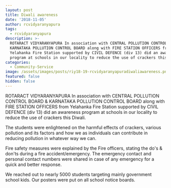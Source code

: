 ```yaml
---
layout: post
title: Diwali awareness
date: '2018-11-05'
author: rcvidyaranyapura
tags:
  - rcvidyaranyapura
description: >-
  ROTARACT VIDYARANYAPURA In association with CENTRAL POLLUTION CONTROL BOARD &
  KARNATAKA POLLUTION CONTROL BOARD along with FIRE STATION OFFICERS from
  Yelahanka Fire Station supported by CIVIL DEFENCE (div 13) did an awareness
  program at schools in our locality to reduce the use of crackers this Diwali.
categories:
  - Community-Service
image: /assets/images/posts/riy18-19-rcvidyaranyapuradiwaliawareness.png
featured: false
hidden: false
---
```

ROTARACT VIDYARANYAPURA In association with CENTRAL POLLUTION CONTROL BOARD  &  KARNATAKA POLLUTION CONTROL BOARD along with FIRE STATION OFFICERS from Yelahanka Fire Station supported by CIVIL DEFENCE (div 13) did an awareness program at schools in our locality to reduce the use of crackers this Diwali.



The students were enlightened on the harmful effects of crackers, various pollution and its factors and how we as individuals can contribute in reducing  pollution in whatever way we can.



Fire safety measures were explained by the Fire officers, stating the do's & don'ts during a fire accident/emergency. The emergency contact and personal contact numbers were shared in case of any emergency for a quick and better response.



We reached out to nearly 5000 students targeting mainly government school kids. Our posters were put on all school notice boards.

